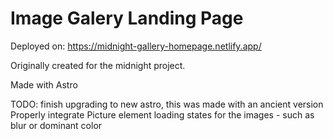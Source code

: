 # Image Galery Landing Page


Deployed on: 
https://midnight-gallery-homepage.netlify.app/

Originally created for the midnight project.

Made with Astro

TODO:
finish upgrading to new astro, this was made with an ancient version
Properly integrate Picture element loading states for the images - such as blur or dominant color
